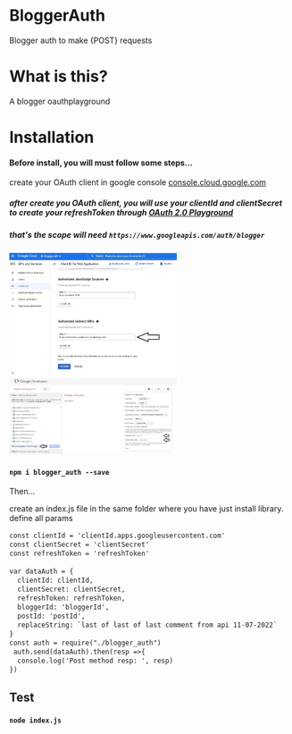 # BloggerAuth
Blogger auth to make {POST} requests

# What is this?

A blogger oauthplayground

# Installation

#### Before install, you will must follow some steps...
create your OAuth client in google console
[console.cloud.google.com](https://console.cloud.google.com/apis/credentials)

##### after create you OAuth client, you will use your clientId and clientSecret to create your refreshToken through [OAuth 2.0 Playground](https://developers.google.com/oauthplayground/)

##### that's the scope will need `https://www.googleapis.com/auth/blogger`


<img width="300px" src="https://github.com/Allanksr/BloggerAuth/blob/main/console_print.JPG">
<img width="300px" src="https://github.com/Allanksr/BloggerAuth/blob/main/playground_config.JPG">

#### 

#### `npm i blogger_auth --save`

Then...

create an index.js file in the same folder where you have just install library.
define all params
```
const clientId = 'clientId.apps.googleusercontent.com'
const clientSecret = 'clientSecret'
const refreshToken = 'refreshToken'

var dataAuth = {
  clientId: clientId,
  clientSecret: clientSecret,
  refreshToken: refreshToken,
  bloggerId: 'bloggerId',
  postId: 'postId',
  replaceString: `last of last of last comment from api 11-07-2022` 
}
const auth = require("./blogger_auth")
 auth.send(dataAuth).then(resp =>{
  console.log('Post method resp: ', resp) 
})
```

## Test
#### `node index.js`
